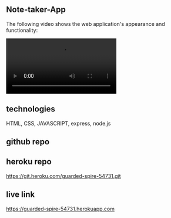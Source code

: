 ## Note-taker-App

The following video shows the web application's appearance and functionality:

![here how to add and delete notes.](./Untitled_%20Jan%2030%2C%202023%206_37%20PM.webm)

## technologies

HTML, CSS, JAVASCRIPT, express, node.js

## github repo


## heroku repo

https://git.heroku.com/guarded-spire-54731.git

## live link 
https://guarded-spire-54731.herokuapp.com